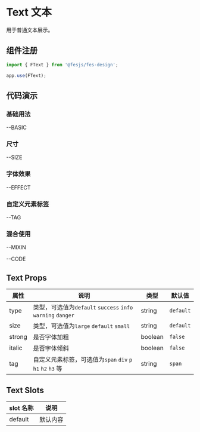 # Text 文本

用于普通文本展示。

## 组件注册

```js
import { FText } from '@fesjs/fes-design';

app.use(FText);
```

## 代码演示

### 基础用法

--BASIC

### 尺寸

--SIZE

### 字体效果

--EFFECT

### 自定义元素标签

--TAG

### 混合使用

--MIXIN

--CODE

## Text Props

| 属性   | 说明                                                        | 类型    | 默认值    |
| ------ | ----------------------------------------------------------- | ------- | --------- |
| type   | 类型，可选值为`default` `success` `info` `warning` `danger` | string  | `default` |
| size   | 类型，可选值为`large` `default` `small`                     | string  | `default` |
| strong | 是否字体加粗                                                | boolean | `false`   |
| italic | 是否字体倾斜                                                | boolean | `false`   |
| tag    | 自定义元素标签，可选值为`span` `div` `p` `h1` `h2` `h3` 等  | string  | `span`    |

## Text Slots

| slot 名称 | 说明     |
| --------- | -------- |
| default   | 默认内容 |

